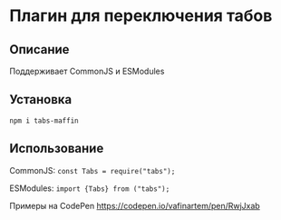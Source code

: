 # Плагин для переключения табов

## Описание

Поддерживает CommonJS и ESModules

## Установка

`npm i tabs-maffin`

## Использование

CommonJS:
`const Tabs = require("tabs");`

ESModules:
`import {Tabs} from ("tabs");`

Примеры на CodePen
https://codepen.io/vafinartem/pen/RwjJxab


